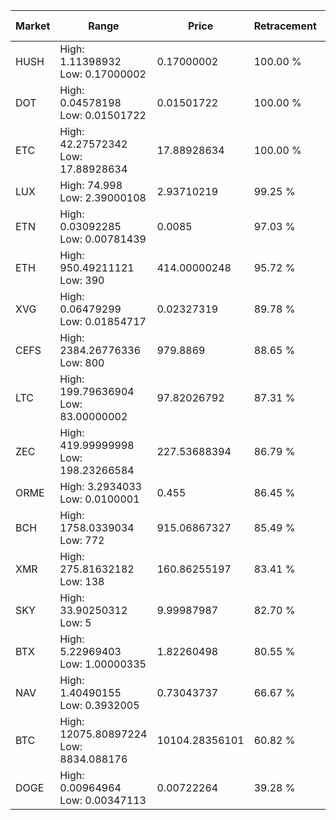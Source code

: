 | Market | Range | Price| Retracement | Doubles to 50% |
| --- | --- | --- | --- | --- |
| HUSH | High: 1.11398932<br />Low: 0.17000002 | 0.17000002 | 100.00 % | 3.78 |
| DOT | High: 0.04578198<br />Low: 0.01501722 | 0.01501722 | 100.00 % | 2.02 |
| ETC | High: 42.27572342<br />Low: 17.88928634 | 17.88928634 | 100.00 % | 1.68 |
| LUX | High: 74.998<br />Low: 2.39000108 | 2.93710219 | 99.25 % | 13.17 |
| ETN | High: 0.03092285<br />Low: 0.00781439 | 0.0085 | 97.03 % | 2.28 |
| ETH | High: 950.49211121<br />Low: 390 | 414.00000248 | 95.72 % | 1.62 |
| XVG | High: 0.06479299<br />Low: 0.01854717 | 0.02327319 | 89.78 % | 1.79 |
| CEFS | High: 2384.26776336<br />Low: 800 | 979.8869 | 88.65 % | 1.62 |
| LTC | High: 199.79636904<br />Low: 83.00000002 | 97.82026792 | 87.31 % | 1.45 |
| ZEC | High: 419.99999998<br />Low: 198.23266584 | 227.53688394 | 86.79 % | 1.36 |
| ORME | High: 3.2934033<br />Low: 0.0100001 | 0.455 | 86.45 % | 3.63 |
| BCH | High: 1758.0339034<br />Low: 772 | 915.06867327 | 85.49 % | 1.38 |
| XMR | High: 275.81632182<br />Low: 138 | 160.86255197 | 83.41 % | 1.29 |
| SKY | High: 33.90250312<br />Low: 5 | 9.99987987 | 82.70 % | 1.95 |
| BTX | High: 5.22969403<br />Low: 1.00000335 | 1.82260498 | 80.55 % | 1.71 |
| NAV | High: 1.40490155<br />Low: 0.3932005 | 0.73043737 | 66.67 % | 1.23 |
| BTC | High: 12075.80897224<br />Low: 8834.088176 | 10104.28356101 | 60.82 % | 1.03 |
| DOGE | High: 0.00964964<br />Low: 0.00347113 | 0.00722264 | 39.28 % | 0.00 |
